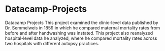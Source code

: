# Datacamp-Projects
Datacamp Projects
This project examined the clinic-level data published by Dr. Semmelweis in 1859 in which he compared maternal mortality rates from before and after handwashing was instated. This project also reanalyzed hospital-level data he analyzed, where he compared mortality rates across two hospitals with different autopsy practices.

